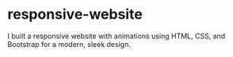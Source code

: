 # responsive-website
I built a responsive website with animations using HTML, CSS, and Bootstrap for a modern, sleek design.
